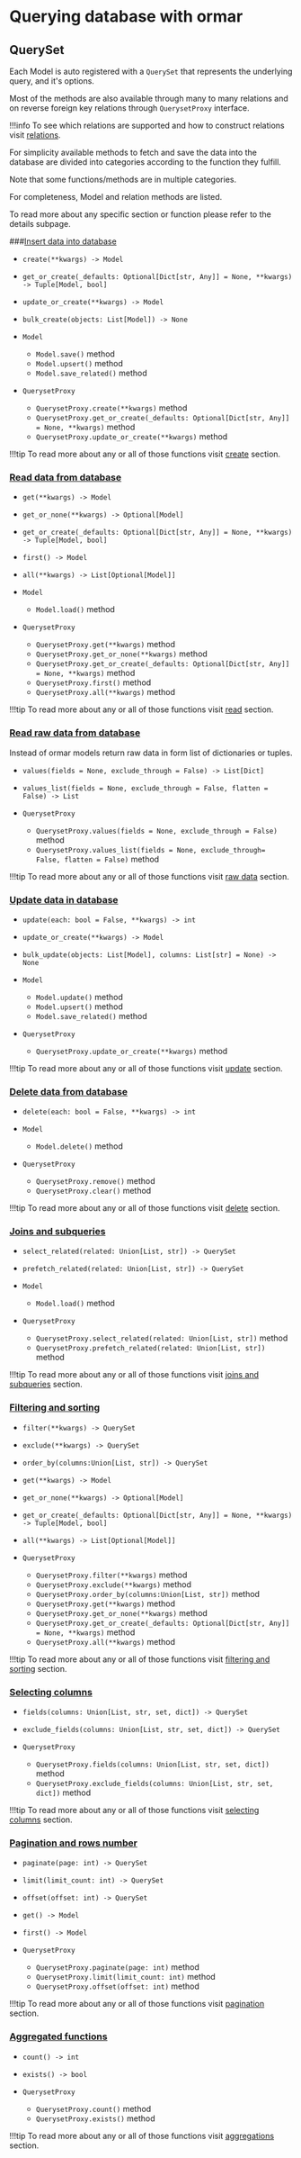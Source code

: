 # Querying database with ormar

## QuerySet

Each Model is auto registered with a `QuerySet` that represents the underlying query,
and it's options.

Most of the methods are also available through many to many relations and on reverse
foreign key relations through `QuerysetProxy` interface.

!!!info 
    To see which relations are supported and how to construct relations
    visit [relations][relations].

For simplicity available methods to fetch and save the data into the database are
divided into categories according to the function they fulfill.

Note that some functions/methods are in multiple categories.

For completeness, Model and relation methods are listed.

To read more about any specific section or function please refer to the details subpage.

###[Insert data into database](./create.md)

* `create(**kwargs) -> Model`
* `get_or_create(_defaults: Optional[Dict[str, Any]] = None, **kwargs) -> Tuple[Model, bool]`
* `update_or_create(**kwargs) -> Model`
* `bulk_create(objects: List[Model]) -> None`


* `Model`
    * `Model.save()` method
    * `Model.upsert()` method
    * `Model.save_related()` method

  
* `QuerysetProxy`
    * `QuerysetProxy.create(**kwargs)` method
    * `QuerysetProxy.get_or_create(_defaults: Optional[Dict[str, Any]] = None, **kwargs)` method
    * `QuerysetProxy.update_or_create(**kwargs)` method
  
!!!tip
    To read more about any or all of those functions visit [create](./create.md) section.

### [Read data from database](./read.md)

* `get(**kwargs) -> Model`
* `get_or_none(**kwargs) -> Optional[Model]`
* `get_or_create(_defaults: Optional[Dict[str, Any]] = None, **kwargs) -> Tuple[Model, bool]`
* `first() -> Model`
* `all(**kwargs) -> List[Optional[Model]]`


* `Model`
    * `Model.load()` method


* `QuerysetProxy`
    * `QuerysetProxy.get(**kwargs)` method
    * `QuerysetProxy.get_or_none(**kwargs)` method
    * `QuerysetProxy.get_or_create(_defaults: Optional[Dict[str, Any]] = None, **kwargs)` method
    * `QuerysetProxy.first()` method
    * `QuerysetProxy.all(**kwargs)` method
  
!!!tip
    To read more about any or all of those functions visit [read](./read.md) section.

### [Read raw data from database](./raw-data.md)

Instead of ormar models return raw data in form list of dictionaries or tuples.

* `values(fields = None, exclude_through = False) -> List[Dict]`
* `values_list(fields = None, exclude_through = False, flatten = False) -> List`


* `QuerysetProxy`
    * `QuerysetProxy.values(fields = None, exclude_through = False)` method
    * `QuerysetProxy.values_list(fields = None, exclude_through= False, flatten = False)` method

!!!tip
    To read more about any or all of those functions visit [raw data](./raw-data.md) section.

### [Update data in database](./update.md)

* `update(each: bool = False, **kwargs) -> int`
* `update_or_create(**kwargs) -> Model`
* `bulk_update(objects: List[Model], columns: List[str] = None) -> None`


* `Model`
    * `Model.update()` method
    * `Model.upsert()` method
    * `Model.save_related()` method


* `QuerysetProxy`
    * `QuerysetProxy.update_or_create(**kwargs)` method
  
!!!tip
    To read more about any or all of those functions visit [update](./update.md) section.

### [Delete data from database](./delete.md)

* `delete(each: bool = False, **kwargs) -> int`


* `Model`
    * `Model.delete()` method


* `QuerysetProxy`
    * `QuerysetProxy.remove()` method
    * `QuerysetProxy.clear()` method
  
!!!tip
    To read more about any or all of those functions visit [delete](./delete.md) section.

### [Joins and subqueries](./joins-and-subqueries.md)

* `select_related(related: Union[List, str]) -> QuerySet`
* `prefetch_related(related: Union[List, str]) -> QuerySet`


* `Model`
    * `Model.load()` method


* `QuerysetProxy`
    * `QuerysetProxy.select_related(related: Union[List, str])` method
    * `QuerysetProxy.prefetch_related(related: Union[List, str])` method
  
!!!tip
    To read more about any or all of those functions visit [joins and subqueries](./joins-and-subqueries.md) section.

### [Filtering and sorting](./filter-and-sort.md)

* `filter(**kwargs) -> QuerySet`
* `exclude(**kwargs) -> QuerySet`
* `order_by(columns:Union[List, str]) -> QuerySet`
* `get(**kwargs) -> Model`
* `get_or_none(**kwargs) -> Optional[Model]`
* `get_or_create(_defaults: Optional[Dict[str, Any]] = None, **kwargs) -> Tuple[Model, bool]`
* `all(**kwargs) -> List[Optional[Model]]`


* `QuerysetProxy`
    * `QuerysetProxy.filter(**kwargs)` method
    * `QuerysetProxy.exclude(**kwargs)` method
    * `QuerysetProxy.order_by(columns:Union[List, str])` method
    * `QuerysetProxy.get(**kwargs)` method
    * `QuerysetProxy.get_or_none(**kwargs)` method
    * `QuerysetProxy.get_or_create(_defaults: Optional[Dict[str, Any]] = None, **kwargs)` method
    * `QuerysetProxy.all(**kwargs)` method
  
!!!tip
    To read more about any or all of those functions visit [filtering and sorting](./filter-and-sort.md) section.

### [Selecting columns](./select-columns.md)

* `fields(columns: Union[List, str, set, dict]) -> QuerySet`
* `exclude_fields(columns: Union[List, str, set, dict]) -> QuerySet`


* `QuerysetProxy`
    * `QuerysetProxy.fields(columns: Union[List, str, set, dict])` method
    * `QuerysetProxy.exclude_fields(columns: Union[List, str, set, dict])` method
  
!!!tip
    To read more about any or all of those functions visit [selecting columns](./select-columns.md) section.

### [Pagination and rows number](./pagination-and-rows-number.md)

* `paginate(page: int) -> QuerySet`
* `limit(limit_count: int) -> QuerySet`
* `offset(offset: int) -> QuerySet`
* `get() -> Model`
* `first() -> Model`


* `QuerysetProxy`
    * `QuerysetProxy.paginate(page: int)` method
    * `QuerysetProxy.limit(limit_count: int)` method
    * `QuerysetProxy.offset(offset: int)` method
  
!!!tip
    To read more about any or all of those functions visit [pagination](./pagination-and-rows-number.md) section.

### [Aggregated functions](./aggregations.md)

* `count() -> int`
* `exists() -> bool`


* `QuerysetProxy`
    * `QuerysetProxy.count()` method
    * `QuerysetProxy.exists()` method
  
!!!tip
    To read more about any or all of those functions visit [aggregations](./aggregations.md) section.
  

[relations]: ../relations/index.md
